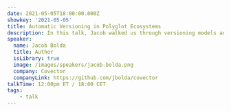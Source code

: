 ```yaml
---
date: 2021-05-05T18:00:00.000Z
showkey: '2021-05-05'
title: Automatic Versioning in Polyglot Ecosystems
description: In this talk, Jacob walked us through versioning models and caveats to consider when releasing packages and services when you use different languages to write them. 
speaker:
  name: Jacob Bolda
  title: Author
  isLibrary: true
  image: /images/speakers/jacob-bolda.png
  company: Covector
  companyLink: https://github.com/jbolda/covector
talkTime: 12:00pm ET / 18:00 CET 
tags:
    - talk
---
```

